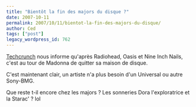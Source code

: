 ```yaml
---
title: "Bientôt la fin des majors du disque ?"
date: 2007-10-11
permalink: 2007/10/11/bientot-la-fin-des-majors-du-disque/
author: Ced
tags: ["post"]
legacy_wordpress_id: 762
---
```


[Techcrunch](http://fr.techcrunch.com/2007/10/11/la-forteresse-secroule-madonna-quitte-lindustrie-du-disque/) nous informe qu'après Radiohead, Oasis et Nine Inch Nails, c'est au tour de Madonna de quitter sa maison de disque.

C'est maintenant clair, un artiste n'a plus besoin d'un Universal ou autre Sony-BMG.

<!-- excerpt -->

Que reste t-il encore chez les majors ? Les sonneries Dora l'exploratrice et la Starac' ? lol
